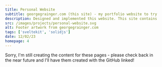 ```yaml
---
title: Personal Website
subtitle: georgegrainger.com (this site) - my portfolio website to try and show off!
description: Designed and implemented this website. This site contains nice animations, particularly when switching between dark and light modes. It also includes page transitions and use of the Spotify API.
src: /images/projects/personal-website.svg
alt: Footer artwork from georgegrainger.com
tags: ['sveltekit', 'solidjs']
date: 12/02/23
homepage: 4
---
```


Sorry, I'm still creating the content for these pages - please check back in the near future and I'll have them created with the GitHub linked!
